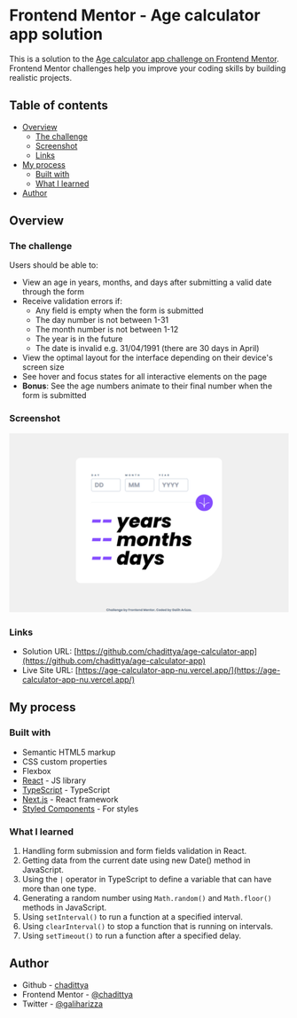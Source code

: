 # Frontend Mentor - Age calculator app solution

This is a solution to the [Age calculator app challenge on Frontend Mentor](https://www.frontendmentor.io/challenges/age-calculator-app-dF9DFFpj-Q). Frontend Mentor challenges help you improve your coding skills by building realistic projects.

## Table of contents

- [Overview](#overview)
  - [The challenge](#the-challenge)
  - [Screenshot](#screenshot)
  - [Links](#links)
- [My process](#my-process)
  - [Built with](#built-with)
  - [What I learned](#what-i-learned)
- [Author](#author)

## Overview

### The challenge

Users should be able to:

- View an age in years, months, and days after submitting a valid date through the form
- Receive validation errors if:
  - Any field is empty when the form is submitted
  - The day number is not between 1-31
  - The month number is not between 1-12
  - The year is in the future
  - The date is invalid e.g. 31/04/1991 (there are 30 days in April)
- View the optimal layout for the interface depending on their device's screen size
- See hover and focus states for all interactive elements on the page
- **Bonus**: See the age numbers animate to their final number when the form is submitted

### Screenshot

![](./screenshot.png)

### Links

- Solution URL: [https://github.com/chadittya/age-calculator-app](https://github.com/chadittya/age-calculator-app)
- Live Site URL: [https://age-calculator-app-nu.vercel.app/](https://age-calculator-app-nu.vercel.app/)

## My process

### Built with

- Semantic HTML5 markup
- CSS custom properties
- Flexbox
- [React](https://reactjs.org/) - JS library
- [TypeScript](https://www.typescriptlang.org/) - TypeScript
- [Next.js](https://nextjs.org/) - React framework
- [Styled Components](https://styled-components.com/) - For styles

### What I learned

1. Handling form submission and form fields validation in React.
2. Getting data from the current date using new Date() method in JavaScript.
3. Using the `|` operator in TypeScript to define a variable that can have more than one type.
4. Generating a random number using `Math.random()` and `Math.floor()` methods in JavaScript.
5. Using `setInterval()` to run a function at a specified interval.
6. Using `clearInterval()` to stop a function that is running on intervals.
7. Using `setTimeout()` to run a function after a specified delay.

## Author

- Github - [chadittya](https://github.com/chadittya)
- Frontend Mentor - [@chadittya](https://www.frontendmentor.io/profile/chadittya)
- Twitter - [@galiharizza](https://www.twitter.com/galiharizza)
